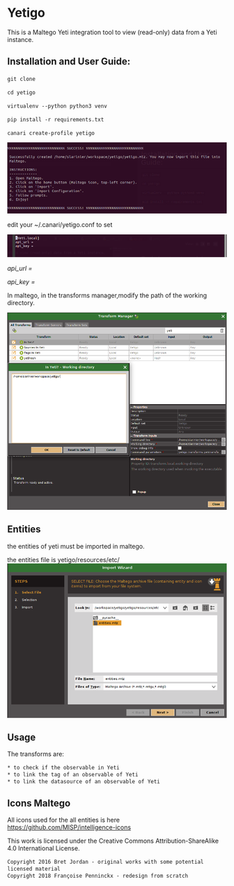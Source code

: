 # Yetigo 

This is a Maltego Yeti integration tool to view (read-only) data from a Yeti instance. 


## Installation and User Guide:
`git clone `

`cd yetigo`

`virtualenv --python python3 venv`

`pip install -r requirements.txt`

`canari create-profile yetigo`

![Alt Text](/doc/Images/createprofile.png?raw=True)

edit your ~/.canari/yetigo.conf to set 

![Alt Text](/doc/Images/yeticonf.png?=raw=True)

<i>api_url =

api_key =
 </i>
 
In maltego, in the transforms manager,modify the path of the working directory.

![Alt Text](/doc/Images/WorkingDir.png)
## Entities
the entities of yeti must be imported in maltego. 

the entities file is yetigo/resources/etc/
![Alt_text](/doc/Images/entities.png)

## Usage

The transforms are:
    
    * to check if the observable in Yeti
    * to link the tag of an observable of Yeti
    * to link the datasource of an observable of Yeti
## Icons Maltego

All icons used for the all entities is here https://github.com/MISP/intelligence-icons

This work is licensed under the Creative Commons Attribution-ShareAlike 4.0 International License.

    Copyright 2016 Bret Jordan - original works with some potential licensed material
    Copyright 2018 Françoise Penninckx - redesign from scratch
